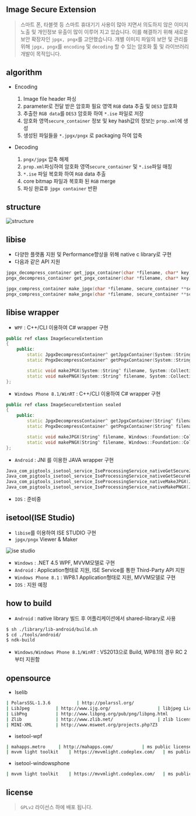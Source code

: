 ﻿Image Secure Extension
----------------------
> 스마트 폰, 타블렛 등 스마트 휴대기기 사용이 많아 지면서 의도하지 않은 이미지 노출 및 개인정보 유출이 많이 이루어 지고 있습니다.
> 이를 해결하기 위해 새로운 보안 확장자인 `jpgx, pngx`를 고안했습니다.
> 개별 이미지 파일의 보안 및 관리를 위해 `jpgx, pngx`를 `encoding` 및 `decoding` 할 수 있는 암호화 툴 및 라이브러리 개발이 목적입니다.

algorithm
----------------------
* Encoding
	1. Image file header 파싱
	2. parameter로 전달 받은 암호화 필요 영역 `RGB` data 추출 및 `DES3` 암호화
	3. 추출한 `RGB data`를 `DES3` 암호화 하여 `*.ise` 파일로 저장
	4. 암호화 영역`secure_container` 정보 및 key hash값의 정보는 `prop.xml`에 생성
	5. 생성된 파일들을 `*.jpgx/pngx` 로 packaging 하여 압축

* Decoding
	1. `pngx/jpgx` 압축 해제
	2. `prop.xml`파싱하여 암호화 영역`secure_container` 및 `*.ise`파일 매칭
	3. `*.ise` 파일 복호화 하여 `RGB` data 추출
	4. core bitmap 파일과 복호화 된 `RGB` merge
	5. 파싱 완료후 `jpgx container` 반환

structure
----------------------
![structure](http://pigtools.com/ise/structure_resize.png "ise structure")

libise
----------------------
* 다양한 플랫폼 지원 및 Performance향상을 위해 native c library로 구현
* 다음과 같은 API 지원

```c
jpgx_decompress_container get_jpgx_container(char *filename, char* key);
pngx_decompress_container get_pngx_container(char *filename, char* key);

jpgx_compress_container make_jpgx(char *filename, secure_container **sc_array, int sc_arr_count, char* key);
pngx_compress_container make_pngx(char *filename, secure_container **sc_array, int sc_arr_count, char* key);
```

libise wrapper
----------------------
* `WPF` : C++/CLI 이용하여 C# wrapper 구현

```c++
public ref class ImageSecureExtention
{
	public:
		static JpgxDecompressContainer^ getJpgxContainer(System::String^ filename, System::String^ key);
		static PngxDecompressContainer^ getPngxContainer(System::String^ filename, System::String^ key);

		static void makeJPGX(System::String^ filename, System::Collections::Generic::List<SecureContainer^>^ scList, System::String^ key);
		static void makePNGX(System::String^ filename, System::Collections::Generic::List<SecureContainer^>^ scList, System::String^ key);
};
```

* `Windows Phone 8.1/WinRT` : C++/CLI 이용하여 C# wrapper 구현

```c++
public ref class ImageSecureExtention sealed
{
	public:
		static JpgxDecompressContainer^ getJpgxContainer(String^ filename, String^ key);
		static PngxDecompressContainer^ getPngxContainer(String^ filename, String^ key);

		static void makeJPGX(String^ filename, Windows::Foundation::Collections::IVector<SecureContainer^>^ scList, String^ key);
		static void makePNGX(String^ filename, Windows::Foundation::Collections::IVector<SecureContainer^>^ scList, String^ key);
};
```

* `Android` : JNI 를 이용한 JAVA wrapper 구현

```c
Java_com_pigtools_isetool_service_IseProcessingService_nativeGetSecureJpegBuffer(JNIEnv *env,jobject obj, jstring strpath, jstring strkey);
Java_com_pigtools_isetool_service_IseProcessingService_nativeGetSecurePngBuffer(JNIEnv *env,jobject obj, jstring strpath, jstring strkey);
Java_com_pigtools_isetool_service_IseProcessingService_nativeMakeJPGX(JNIEnv *env, jobject obj, jstring strpath, jobject list, jstring strkey);
Java_com_pigtools_isetool_service_IseProcessingService_nativeMakePNGX(JNIEnv *env, jobject obj, jstring strpath, jobject list, jstring strkey);
```


* `IOS` : 준비중

isetool(ISE Studio)
----------------------
* `libise`를 이용하여 ISE STUDIO 구현
* `jpgx/pngx` Viewer & Maker

![ise studio](http://pigtools.com/ise/ise_studio.png "ise studio")

* `Windows` : .NET 4.5 WPF, MVVM모델로 구현
* `Android` : Application형태로 지원, ISE Service를 통한 Third-Party API 지원
* `Windows Phone 8.1` : WP8.1 Application형태로 지원, MVVM모델로 구현
* `IOS` : 지원 예정

how to build
----------------------
* `Android` : native library 빌드 후 어플리케이션에서 shared-library로 사용
```bash
$ sh ./library/lib-android/build.sh
$ cd ./tools/android/
$ ndk-build
```
* `Windows/Windows Phone 8.1/WinRT` : VS2013으로 Build, WP8.1의 경우 RC 2부터 지원함


opensource
----------------------
* Iselib
```bash
| PolarsSSL-1.3.6          | http://polarssl.org/            		      | GPLv2 or proprietary	|
| LibJpeg 		   | http://www.ijg.org/ 			      | libjpeg License		|
| LibPng  		   | http://www.libpng.org/pub/png/libpng.html 	      | libpng License		|
| Zlib 			   | http://www.zlib.net/ 			      | zlib license 		|
| MINI-XML		   | http://www.msweet.org/projects.php?Z3  	      | AMini-XML License	|
```
* isetool-wpf
```bash
| mahapps.metro 	| http://mahapps.com/			| ms public license|
| mvvm light toolkit	| https://mvvmlight.codeplex.com/	| ms public license|
```

* isetool-windowsphone
```bash
| mvvm light toolkit	| https://mvvmlight.codeplex.com/	| ms public license|
```

license
----------------------
> `GPLv2` 라이선스 하에 배포 됩니다.
